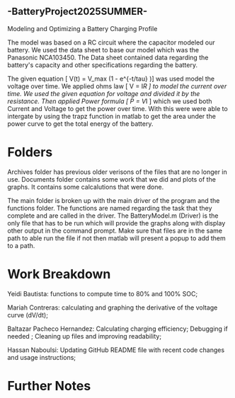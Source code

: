 ## -BatteryProject2025SUMMER- 
Modeling and Optimizing a Battery Charging Profile

The model was based on a RC circuit where the capacitor modeled our battery. We used the data sheet to 
base our model which was the Panasonic NCA103450. The Data sheet contained data regarding the 
battery's capacity and other specifications regarding the battery.

The given equation [ V(t) = V_max (1 - e^{-t/tau} )] was used model the voltage over time. We applied ohms law [ V = I*R ] to
model the current over time. We used the given equation for voltage and divided it by the resistance. Then applied Power formula
[ P = V*I ] which we used both Current and Voltage to get the power over time. With this were were able to intergate by using the 
trapz function in matlab to get the area under the power curve to get the total energy of the battery.

# Folders

Archives folder has previous older verisons of the files that are no longer in use.
Documents folder contains some work that we did and plots of the graphs. It contains some
calcalutions that were done.

The main folder is broken up with the main driver of the program and the functions folder.
The functions are named regarding the task that they complete and are called in the driver.
The BatteryModel.m (Driver) is the only file that has to be run which will provide the graphs along
with display other output in the command prompt. Make sure that files are in the same path to able
run the file if not then matlab will present a popup to add them to a path.

# Work Breakdown

Yeidi Bautista:  functions to compute time to 80% and 100% SOC;

Mariah Contreras: calculating and graphing the derivative of the voltage curve (dV/dt);

Baltazar Pacheco Hernandez: Calculating charging efficiency; Debugging if needed ; Cleaning up files and improving readability; 

Hassan Naboulsi: Updating GitHub README file with recent code changes and usage instructions;

# Further Notes

